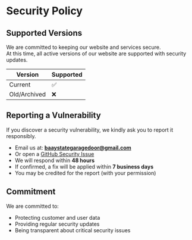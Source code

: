 # Security Policy

## Supported Versions
We are committed to keeping our website and services secure.  
At this time, all active versions of our website are supported with security updates.

| Version | Supported |
| ------- | --------- |
| Current | ✅ |
| Old/Archived | ❌ |

## Reporting a Vulnerability
If you discover a security vulnerability, we kindly ask you to report it responsibly.

- Email us at: **baaystategaragedoor@gmail.com**  
- Or open a [GitHub Security Issue](https://github.com/baystategaragedoorrepair/baystate-garage-door-repair/security)  
- We will respond within **48 hours**  
- If confirmed, a fix will be applied within **7 business days**  
- You may be credited for the report (with your permission)  

## Commitment
We are committed to:
- Protecting customer and user data  
- Providing regular security updates  
- Being transparent about critical security issues
